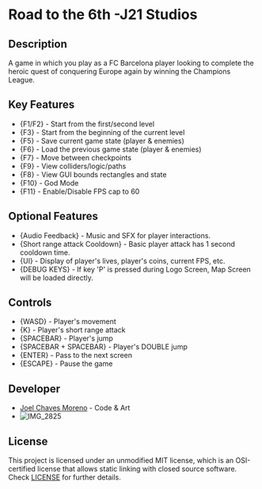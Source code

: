 # Road to the 6th -J21 Studios

## Description

A game in which you play as a FC Barcelona player looking to complete the heroic quest of conquering Europe again by winning the Champions League.

## Key Features

 - {F1/F2} - Start from the first/second level
 - {F3} - Start from the beginning of the current level
 - {F5} - Save current game state (player & enemies)
 - {F6} - Load the previous game state (player & enemies)
 - {F7} - Move between checkpoints
 - {F9} - View colliders/logic/paths
 - {F8} - View GUI bounds rectangles and state
 - {F10} - God Mode
 - {F11} - Enable/Disable FPS cap to 60
 
## Optional Features

- {Audio Feedback} - Music and SFX for player interactions.
- {Short range attack Cooldown} - Basic player attack has 1 second cooldown time.
- {UI} - Display of player's lives, player's coins, current FPS, etc.
- {DEBUG KEYS} - If key 'P' is pressed during Logo Screen, Map Screen will be loaded directly. 

## Controls

 - {WASD} - Player's movement
 - {K} - Player's short range attack
 - {SPACEBAR} - Player's jump
 - {SPACEBAR + SPACEBAR} - Player's DOUBLE jump 
 - {ENTER} - Pass to the next screen  
 - {ESCAPE} - Pause the game

## Developer

 - [Joel Chaves Moreno](https://github.com/JoeyCM) - Code & Art
 - ![IMG_2825](https://github.com/JoeyCM/GameDevPlatformer/assets/99725590/8415007e-898d-49e5-9915-51df0bb9d942)
 
## License

This project is licensed under an unmodified MIT license, which is an OSI-certified license that allows static linking with closed source software. Check [LICENSE](https://mit-license.org/) for further details.


